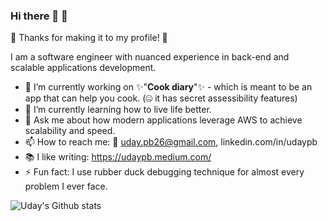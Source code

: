 ### Hi there 👋 👋
👀 Thanks for making it to my profile! 👀

I am a software engineer with nuanced experience in back-end and scalable applications development. 


- 🔭 I’m currently working on ✨"**Cook diary**"✨ - which is meant to be an app that can help you cook. (🤐 it has secret assessibility features)
- 🌱 I’m currently learning how to live life better. 
- 💬 Ask me about how modern applications leverage AWS to achieve scalability and speed.
- 📫 How to reach me: 📧 uday.pb26@gmail.com, linkedin.com/in/udaypb
- 📚 I like writing: https://udaypb.medium.com/
- ⚡ Fun fact: I use rubber duck debugging technique for almost every problem I ever face.

![Uday's Github stats](https://github-readme-stats.vercel.app/api?username=udaypb&show_icons=true&hide_border=true) 
<!--
**udaypb/udaypb** is a ✨ _special_ ✨ repository because its `README.md` (this file) appears on your GitHub profile.

Here are some ideas to get you started:

- 🔭 I’m currently working on ...
- 🌱 I’m currently learning ...
- 👯 I’m looking to collaborate on ...
- 🤔 I’m looking for help with ...
- 💬 Ask me about ...
- 📫 How to reach me: ...
- 😄 Pronouns: ...
- ⚡ Fun fact: ...
-->


